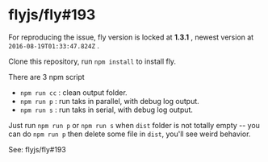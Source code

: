 # flyjs/fly#193

For reproducing the issue, fly version is locked at **1.3.1** , newest version at `2016-08-19T01:33:47.824Z` .

Clone this repository, run `npm install` to install fly.

There are 3 npm script

- `npm run cc` :  clean output folder.
- `npm run p` :  run taks in parallel, with debug log output.
- `npm run s` :  run taks in serial, with debug log output.

Just run `npm run p` or `npm run s` when `dist` folder is not totally empty -- you can do `npm run p` then delete some file in `dist`, you'll see weird behavior.

See: flyjs/fly#193

